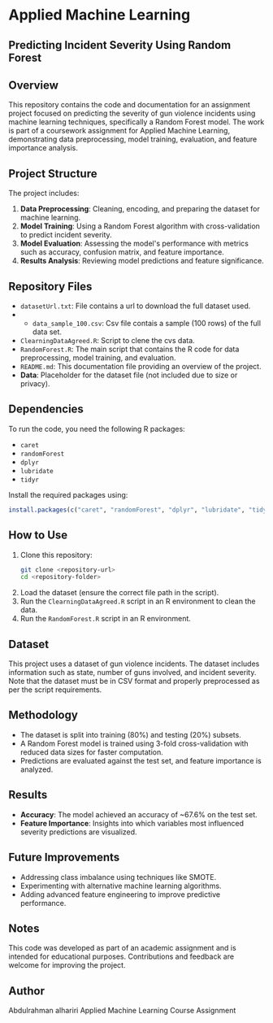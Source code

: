 # Applied Machine Learning 

## Predicting Incident Severity Using Random Forest

## Overview
This repository contains the code and documentation for an assignment project focused on predicting the severity of gun violence incidents using machine learning techniques, specifically a Random Forest model. The work is part of a coursework assignment for Applied Machine Learning, demonstrating data preprocessing, model training, evaluation, and feature importance analysis.

## Project Structure
The project includes:

1. **Data Preprocessing**: Cleaning, encoding, and preparing the dataset for machine learning.
2. **Model Training**: Using a Random Forest algorithm with cross-validation to predict incident severity.
3. **Model Evaluation**: Assessing the model's performance with metrics such as accuracy, confusion matrix, and feature importance.
4. **Results Analysis**: Reviewing model predictions and feature significance.

## Repository Files
- `datasetUrl.txt`: File contains a url to download the full dataset used.
- - `data_sample_100.csv`: Csv file contais a sample (100 rows) of the full data  set.
- `ClearningDataAgreed.R`: Script to clene the cvs data.
- `RandomForest.R`: The main script that contains the R code for data preprocessing, model training, and evaluation.
- `README.md`: This documentation file providing an overview of the project.
- **Data**: Placeholder for the dataset file (not included due to size or privacy).

## Dependencies
To run the code, you need the following R packages:

- `caret`
- `randomForest`
- `dplyr`
- `lubridate`
- `tidyr`

Install the required packages using:
```R
install.packages(c("caret", "randomForest", "dplyr", "lubridate", "tidyr"))
```

## How to Use
1. Clone this repository:
   ```bash
   git clone <repository-url>
   cd <repository-folder>
   ```
2. Load the dataset (ensure the correct file path in the script).
3. Run the `ClearningDataAgreed.R` script in an R environment to clean the data.
4. Run the `RandomForest.R` script in an R environment.

## Dataset
This project uses a dataset of gun violence incidents. The dataset includes information such as state, number of guns involved, and incident severity. Note that the dataset must be in CSV format and properly preprocessed as per the script requirements.

## Methodology
- The dataset is split into training (80%) and testing (20%) subsets.
- A Random Forest model is trained using 3-fold cross-validation with reduced data sizes for faster computation.
- Predictions are evaluated against the test set, and feature importance is analyzed.

## Results
- **Accuracy**: The model achieved an accuracy of ~67.6% on the test set.
- **Feature Importance**: Insights into which variables most influenced severity predictions are visualized.

## Future Improvements
- Addressing class imbalance using techniques like SMOTE.
- Experimenting with alternative machine learning algorithms.
- Adding advanced feature engineering to improve predictive performance.

## Notes
This code was developed as part of an academic assignment and is intended for educational purposes. 
Contributions and feedback are welcome for improving the project.


## Author
Abdulrahman alhariri
Applied Machine Learning Course Assignment

